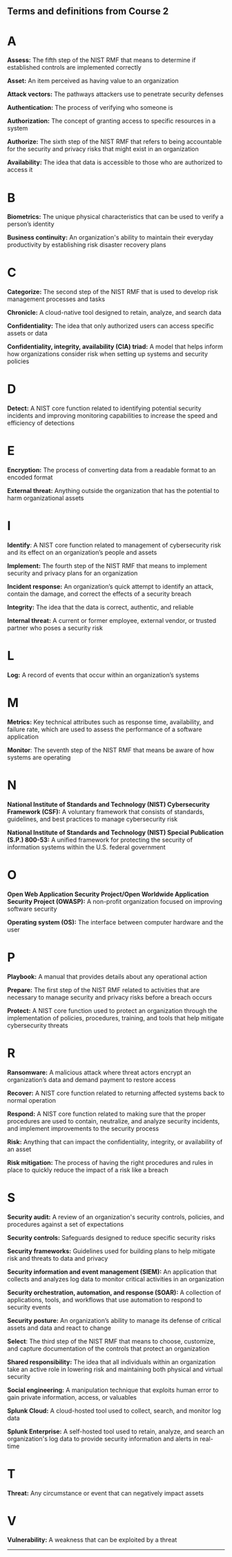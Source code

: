 ## Terms and definitions from Course 2

# A

**Assess:** The fifth step of the NIST RMF that means to determine if established controls are implemented correctly

**Asset:** An item perceived as having value to an organization

**Attack vectors:** The pathways attackers use to penetrate security defenses

**Authentication:** The process of verifying who someone is

**Authorization:** The concept of granting access to specific resources in a system

**Authorize:** The sixth step of the NIST RMF that refers to being accountable for the security and privacy risks that might exist in an organization

**Availability:** The idea that data is accessible to those who are authorized to access it

# B

**Biometrics:** The unique physical characteristics that can be used to verify a person’s identity

**Business continuity:** An organization's ability to maintain their everyday productivity by establishing risk disaster recovery plans

# C

**Categorize:** The second step of the NIST RMF that is used to develop risk management processes and tasks

**Chronicle:** A cloud-native tool designed to retain, analyze, and search data

**Confidentiality:** The idea that only authorized users can access specific assets or data

**Confidentiality, integrity, availability (CIA) triad:** A model that helps inform how organizations consider risk when setting up systems and security policies

# D

**Detect:** A NIST core function related to identifying potential security incidents and improving monitoring capabilities to increase the speed and efficiency of detections

# E

**Encryption:** The process of converting data from a readable format to an encoded format

**External threat:** Anything outside the organization that has the potential to harm organizational assets

# I

**Identify**: A NIST core function related to management of cybersecurity risk and its effect on an organization’s people and assets

**Implement:** The fourth step of the NIST RMF that means to implement security and privacy plans for an organization

**Incident response:** An organization’s quick attempt to identify an attack, contain the damage, and correct the effects of a security breach

**Integrity:** The idea that the data is correct, authentic, and reliable

**Internal threat:** A current or former employee, external vendor, or trusted partner who poses a security risk

# L

**Log:** A record of events that occur within an organization’s systems

# M

**Metrics:** Key technical attributes such as response time, availability, and failure rate, which are used to assess the performance of a software application

**Monitor**: The seventh step of the NIST RMF that means be aware of how systems are operating

# N

**National Institute of Standards and Technology (NIST) Cybersecurity Framework (CSF):** A voluntary framework that consists of standards, guidelines, and best practices to manage cybersecurity risk

**National Institute of Standards and Technology (NIST) Special Publication (S.P.) 800-53:** A unified framework for protecting the security of information systems within the U.S. federal government

# O

**Open Web Application Security Project/Open Worldwide Application Security Project (OWASP):** A non-profit organization focused on improving software security

**Operating system (OS):** The interface between computer hardware and the user

# P

**Playbook:** A manual that provides details about any operational action

**Prepare:** The first step of the NIST RMF related to activities that are necessary to manage security and privacy risks before a breach occurs

**Protect:** A NIST core function used to protect an organization through the implementation of policies, procedures, training, and tools that help mitigate cybersecurity threats

# R

**Ransomware:** A malicious attack where threat actors encrypt an organization’s data and demand payment to restore access

**Recover:** A NIST core function related to returning affected systems back to normal operation

**Respond:** A NIST core function related to making sure that the proper procedures are used to contain, neutralize, and analyze security incidents, and implement improvements to the security process

**Risk:** Anything that can impact the confidentiality, integrity, or availability of an asset

**Risk mitigation:** The process of having the right procedures and rules in place to quickly reduce the impact of a risk like a breach

# S

**Security audit:** A review of an organization's security controls, policies, and procedures against a set of expectations

**Security controls:** Safeguards designed to reduce specific security risks

**Security frameworks:** Guidelines used for building plans to help mitigate risk and threats to data and privacy

**Security information and event management (SIEM):** An application that collects and analyzes log data to monitor critical activities in an organization

**Security orchestration, automation, and response (SOAR):** A collection of applications, tools, and workflows that use automation to respond to security events

**Security posture:** An organization’s ability to manage its defense of critical assets and data and react to change

**Select**: The third step of the NIST RMF that means to choose, customize, and capture documentation of the controls that protect an organization

**Shared responsibility:** The idea that all individuals within an organization take an active role in lowering risk and maintaining both physical and virtual security

**Social engineering:** A manipulation technique that exploits human error to gain private information, access, or valuables

**Splunk Cloud:** A cloud-hosted tool used to collect, search, and monitor log data

**Splunk Enterprise:** A self-hosted tool used to retain, analyze, and search an organization's log data to provide security information and alerts in real-time

# T

**Threat:** Any circumstance or event that can negatively impact assets

# V

**Vulnerability:** A weakness that can be exploited by a threat

---